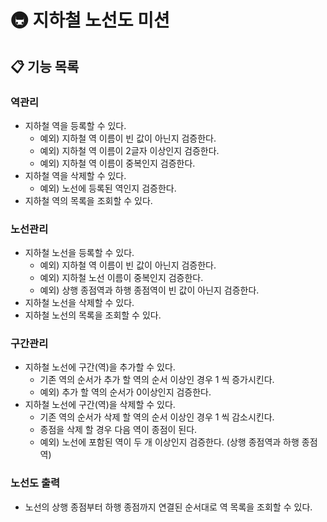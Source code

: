 # 🚇 지하철 노선도 미션

## 📋  기능 목록

### 역관리

- 지하철 역을 등록할 수 있다.
  - 예외) 지하철 역 이름이 빈 값이 아닌지 검증한다.
  - 예외) 지하철 역 이름이 2글자 이상인지 검증한다.
  - 예외) 지하철 역 이름이 중복인지 검증한다.
- 지하철 역을 삭제할 수 있다.
  - 예외) 노선에 등록된 역인지 검증한다.
- 지하철 역의 목록을 조회할 수 있다.

### 노선관리

- 지하철 노선을 등록할 수 있다.
  - 예외) 지하철 역 이름이 빈 값이 아닌지 검증한다.
  - 예외) 지하철 노선 이름이 중복인지 검증한다.
  - 예외) 상행 종점역과 하행 종점역이 빈 값이 아닌지 검증한다.
- 지하철 노선을 삭제할 수 있다.
- 지하철 노선의 목록을 조회할 수 있다.

### 구간관리

- 지하철 노선에 구간(역)을 추가할 수 있다.
  - 기존 역의 순서가 추가 할 역의 순서 이상인 경우 1 씩 증가시킨다.
  - 예외) 추가 할 역의 순서가 0이상인지 검증한다.
- 지하철 노선에 구간(역)을 삭제할 수 있다.
  - 기존 역의 순서가 삭제 할 역의 순서 이상인 경우 1 씩 감소시킨다.
  - 종점을 삭제 할 경우 다음 역이 종점이 된다.
  - 예외) 노선에 포함된 역이 두 개 이상인지 검증한다. (상행 종점역과 하행 종점역)

### 노선도 출력

- 노선의 상행 종점부터 하행 종점까지 연결된 순서대로 역 목록을 조회할 수 있다.
